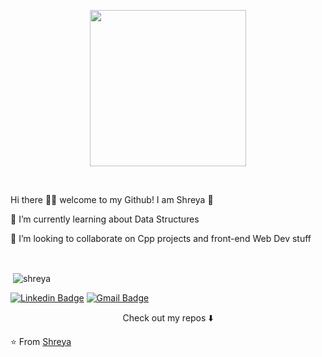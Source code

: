 

<p align="center">
  <img width="250" src="https://media.giphy.com/media/jIgXf4hgbHCeKiXpvt/giphy.gif">
</p>
 
 
 
 
 
 
 
 
 <br>
 <p align="center">

Hi there 👋🏾  welcome to my Github! I am Shreya 👧

🌱 I’m currently learning about Data Structures 

👯 I’m looking to collaborate on Cpp projects and front-end Web Dev stuff
            
            
            
</p>

<br>



<p align="center">
  <p>&nbsp;<img align="center" src="https://github-readme-stats.vercel.app/api?username=shreyasingh7673&show_icons=true&locale=en" alt="shreya" /></p>

[![Linkedin Badge](https://img.shields.io/badge/-LinkedIn-blue?style=flat-square&logo=Linkedin&logoColor=white&link=https://www.linkedin.com/in/shreya-singh-3167651a7/)](https://www.linkedin.com/in/shreya-singh-3167651a7) [![Gmail Badge](https://img.shields.io/badge/-Gmail-c14438?style=flat-square&logo=Gmail&logoColor=white&link=mailto:shreyasingh7673@gmail.com)](mailto:shreyasingh7673@gmail.com)
</p>


<p align="center">
Check out my repos ⬇️  
</p>



⭐️ From [Shreya](https://github.com/shreyasingh7673)
